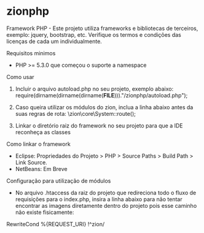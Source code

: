 # zionphp
Framework PHP - Este projeto utiliza frameworks e bibliotecas de terceiros, exemplo: jquery, bootstrap, etc. 
Verifique os termos e condições das licenças de cada um individualmente.

Requisitos minimos
- PHP >= 5.3.0 que começou o suporte a namespace

 Como usar
 1) Incluir o arquivo autoload.php no seu projeto, exemplo abaixo: 
 require(dirname(dirname(dirname(__FILE__)))."/zionphp/autoload.php");
 
 2) Caso queira utilizar os módulos do zion, inclua a linha abaixo antes da suas regras de rota:
 \zion\core\System::route();
 
 3) Linkar o diretório raiz do framework no seu projeto para que a IDE reconheça as classes
 
 Como linkar o framework
 - Eclipse: Propriedades do Projeto > PHP > Source Paths > Build Path > Link Source.
 - NetBeans: Em Breve
 
 Configuração para utilização de módulos
  - No arquivo .htaccess da raiz do projeto que redireciona todo o fluxo de requisições para o index.php, 
  insira a linha abaixo para não tentar encontrar as imagens diretamente dentro do projeto pois esse caminho 
  não existe fisicamente:
  
  RewriteCond %{REQUEST_URI} !^zion/
	
